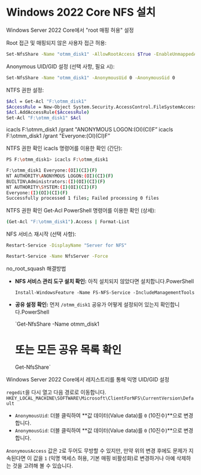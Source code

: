 # Windows 2022 Core NFS 설치

Windows Server 2022 Core에서 "root 매핑 허용" 설정

Root 접근 및 매핑되지 않은 사용자 접근 허용:

```bash
Set-NfsShare -Name "otmm_disk1" -AllowRootAccess $True -EnableUnmappedAccess $True

```

Anonymous UID/GID 설정 (선택 사항, 필요 시):

```bash
Set-NfsShare -Name "otmm_disk1" -AnonymousUid 0 -AnonymousGid 0
```

NTFS 권한 설정:

```bash
$Acl = Get-Acl "F:\otmm_disk1"
$AccessRule = New-Object System.Security.AccessControl.FileSystemAccessRule("ANONYMOUS LOGON", "FullControl", "ContainerInherit,ObjectInherit", "None", "Allow")
$Acl.AddAccessRule($AccessRule)
Set-Acl "F:\otmm_disk1" $Acl
```

icacls F:\otmm_disk1 /grant "ANONYMOUS LOGON:(OI)(CI)F”
icacls F:\otmm_disk1 /grant "Everyone:(OI)(CI)F”

NTFS 권한 확인  icacls 명령어를 이용한 확인 (간단):

```bash
PS F:\otmm_disk1> icacls F:\otmm_disk1
```

```bash
F:\otmm_disk1 Everyone:(OI)(CI)(F)
NT AUTHORITY\ANONYMOUS LOGON:(OI)(CI)(F)
BUILTIN\Administrators:(I)(OI)(CI)(F)
NT AUTHORITY\SYSTEM:(I)(OI)(CI)(F)
Everyone:(I)(OI)(CI)(F)
Successfully processed 1 files; Failed processing 0 files
```

NTFS 권한 확인 Get-Acl PowerShell 명령어를 이용한 확인 (상세):

```bash
(Get-Acl "F:\otmm_disk1").Access | Format-List
```

NFS 서비스 재시작 (선택 사항):

```bash
Restart-Service -DisplayName "Server for NFS"

Restart-Service -Name NfsServer -Force

```

no_root_squash 해결방법

- **NFS 서비스 관리 도구 설치 확인:**
아직 설치되지 않았다면 설치합니다.PowerShell
    
    `Install-WindowsFeature -Name FS-NFS-Service -IncludeManagementTools`
    
- **공유 설정 확인:**
먼저 `/otmm_disk1` 공유가 어떻게 설정되어 있는지 확인합니다.PowerShell
    
    `Get-NfsShare -Name otmm_disk1
    # 또는 모든 공유 목록 확인
    Get-NfsShare`
    

Windows Server 2022 Core에서 레지스트리를 통해 익명 UID/GID 설정

`regedit`을 다시 열고 다음 경로로 이동합니다.
`HKEY_LOCAL_MACHINE\SOFTWARE\Microsoft\ClientForNFS\CurrentVersion\Default`

- `AnonymousUid`: 더블 클릭하여 **값 데이터(Value data)를 `0` (10진수)**으로 변경합니다.
- `AnonymousGid`: 더블 클릭하여 **값 데이터(Value data)를 `0` (10진수)**으로 변경합니다.

`AnonymousAccess` 값은 `2`로 두어도 무방할 수 있지만, 만약 위의 변경 후에도 문제가 지속된다면 이 값을 `1` (익명 액세스 허용, 기본 매핑 비활성화)로 변경하거나 아예 삭제하는 것을 고려해 볼 수 있습니다.